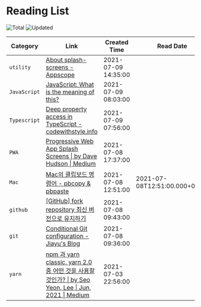 # Reading List

![Total](https://img.shields.io/badge/Total-8-green.svg)
![Updated](https://img.shields.io/badge/Updated-2021--07--11-blue.svg)

| Category     | Link                                                                                                                                                                                                                                                                                        | Created Time        | Read Date                     | Memo |
| ------------ | ------------------------------------------------------------------------------------------------------------------------------------------------------------------------------------------------------------------------------------------------------------------------------------------- | ------------------- | ----------------------------- | ---- |
| `utility`    | [About splash-screens - Appscope](https://appsco.pe/developer/splash-screens)                                                                                                                                                                                                               | 2021-07-09 14:35:00 |                               |      |
| `JavaScript` | [JavaScript: What is the meaning of this?](https://web.dev/javascript-this/)                                                                                                                                                                                                                | 2021-07-09 08:03:00 |                               |      |
| `Typescript` | [Deep property access in TypeScript - codewithstyle.info](https://codewithstyle.info/Deep-property-access-in-TypeScript/)                                                                                                                                                                   | 2021-07-09 07:56:00 |                               |      |
| `PWA`        | [Progressive Web App Splash Screens \| by Dave Hudson \| Medium](https://medium.com/@applification/progressive-web-app-splash-screens-80340b45d210)                                                                                                                                         | 2021-07-08 17:37:00 |                               |      |
| `Mac`        | [Mac의 클립보드 명령어 - pbcopy & pbpaste](https://jojoldu.tistory.com/466)                                                                                                                                                                                                                 | 2021-07-08 12:51:00 | 2021-07-08T12:51:00.000+09:00 |      |
| `github`     | [[GitHub] fork repository 최신 버전으로 유지하기](https://jybaek.tistory.com/775)                                                                                                                                                                                                           | 2021-07-08 09:43:00 |                               |      |
| `git`        | [Conditional Git configuration - Jiayu's Blog](https://blog.jiayu.co/2019/02/conditional-git-configuration/)                                                                                                                                                                                | 2021-07-08 09:36:00 |                               |      |
| `yarn`       | [npm 과 yarn classic, yarn 2.0 중 어떤 것을 사용할 것인가? \| by Seo Yeon, Lee \| Jun, 2021 \| Medium](https://iamssen.medium.com/npm-%EA%B3%BC-yarn-classic-yarn-2-0-%EC%A4%91-%EC%96%B4%EB%96%A4-%EA%B2%83%EC%9D%84-%EC%82%AC%EC%9A%A9%ED%95%A0-%EA%B2%83%EC%9D%B8%EA%B0%80-879ab44a3373) | 2021-07-03 22:56:00 |                               |      |
